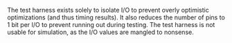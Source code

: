 
The test harness exists solely to isolate I/O to prevent overly optimistic
optimizations (and thus timing results). It also reduces the number of pins to
1 bit per I/O to prevent running out during testing. The test harness is not
usable for simulation, as the I/O values are mangled to nonsense.

